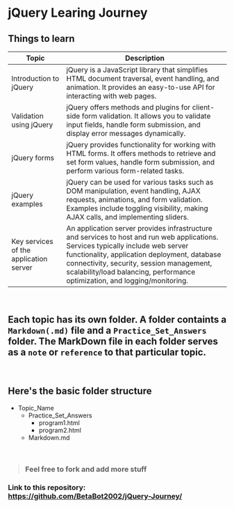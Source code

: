 # jQuery Learing Journey
## Things to learn

| Topic                  | Description                                                                                                                                                       |
|------------------------|-------------------------------------------------------------------------------------------------------------------------------------------------------------------|
| Introduction to jQuery | jQuery is a JavaScript library that simplifies HTML document traversal, event handling, and animation. It provides an easy-to-use API for interacting with web pages.  |
| Validation using jQuery| jQuery offers methods and plugins for client-side form validation. It allows you to validate input fields, handle form submission, and display error messages dynamically.|
| jQuery forms           | jQuery provides functionality for working with HTML forms. It offers methods to retrieve and set form values, handle form submission, and perform various form-related tasks.|
| jQuery examples        | jQuery can be used for various tasks such as DOM manipulation, event handling, AJAX requests, animations, and form validation. Examples include toggling visibility, making AJAX calls, and implementing sliders.|
| Key services of the application server | An application server provides infrastructure and services to host and run web applications. Services typically include web server functionality, application deployment, database connectivity, security, session management, scalability/load balancing, performance optimization, and logging/monitoring. |
<br>

 ## Each topic has its own folder. A folder containts a `Markdown(.md)` file and a `Practice_Set_Answers` folder. The MarkDown file in each folder serves as a `note` or `reference` to that particular topic.

<br>

## Here's the basic folder structure

- Topic_Name
    - Practice_Set_Answers
      - program1.html
      - program2.html
    - Markdown.md
<br>

> ### Feel free to fork and add more stuff
>

### Link to this repository: <a href="https://github.com/BetaBot2002/jQuery-Journey/">https://github.com/BetaBot2002/jQuery-Journey/</a>

